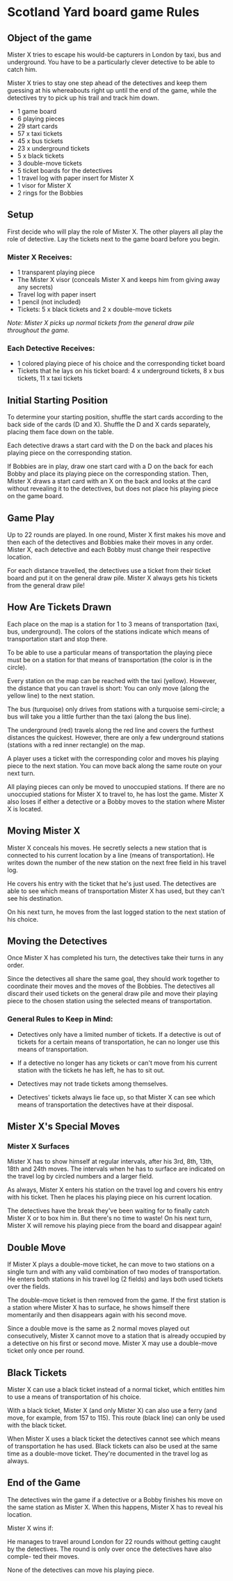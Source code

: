 # Scotland Yard board game Rules

## Object of the game

Mister X tries to escape his would-be capturers in London by taxi, bus and underground. You have to be a particularly clever detective to be able to catch him.

Mister X tries to stay one step ahead of the detectives and keep them guessing at his whereabouts right up until the end of the game, while the detectives try to pick up his trail and track him down.

- 1 game board
- 6 playing pieces
- 29 start cards
- 57 x taxi tickets
- 45 x bus tickets
- 23 x underground tickets
- 5 x black tickets
- 3 double-move tickets
- 5 ticket boards for the detectives
- 1 travel log with paper insert for Mister X
- 1 visor for Mister X
- 2 rings for the Bobbies

## Setup

First decide who will play the role of Mister X.
The other players all play the role of detective. Lay the tickets next to the game board before you begin.
### Mister X Receives:
- 1 transparent playing piece
- The Mister X visor (conceals Mister X and keeps him from giving away any secrets)
- Travel log with paper insert
- 1 pencil (not included)
- Tickets: 5 x black tickets and 2 x double-move tickets

*Note: Mister X picks up normal tickets from the general draw pile throughout the game.*

### Each Detective Receives:
- 1 colored playing piece of his choice and the corresponding ticket board
- Tickets that he lays on his ticket board: 4 x underground tickets, 8 x bus tickets, 11 x taxi tickets

## Initial Starting Position

To determine your starting position, shuffle the start cards according to the back side of the cards (D and X). Shuffle the D and X cards separately, placing them face down on the table.

Each detective draws a start card with the D on the back and places his playing piece on the corresponding station.

If Bobbies are in play, draw one start card with a D on the back for each Bobby and place its playing piece on the corresponding station. Then, Mister X draws a start card with an X on the back and looks at the card without revealing it to the detectives, but does not place his playing piece on the game board.

## Game Play

Up to 22 rounds are played. In one round, Mister X first makes his move and then each of the detectives and Bobbies make their moves in any order. Mister X, each detective and each Bobby must change their respective location.

For each distance travelled, the detectives use a ticket from their ticket board and put it on the general draw pile. Mister X always gets his tickets from the general draw pile!

## How Are Tickets Drawn

Each place on the map is a station for 1 to 3 means of transportation (taxi, bus, underground). The colors of the stations indicate which means of transportation start and stop there.

To be able to use a particular means of transportation the playing piece must be on a station for that means of transportation (the color is in the circle).

Every station on the map can be reached with the taxi (yellow). However, the distance that you can travel is short: You can only move (along the yellow line) to the next station.

The bus (turquoise) only drives from stations with a turquoise semi-circle; a bus will take you a little further than the taxi (along the bus line).

The underground (red) travels along the red line and covers the furthest distances the quickest. However, there are only a few underground stations (stations with a red inner rectangle) on the map.

A player uses a ticket with the corresponding color and moves his playing piece to the next station. You can move back along the same route on your next turn.

All playing pieces can only be moved to unoccupied stations. If there are no unoccupied stations for Mister X to travel to, he has lost the game. Mister X also loses if either a detective or a Bobby moves to the station where Mister X is located.

## Moving Mister X

Mister X conceals his moves. He secretly selects a new station that is connected to his current location by a line (means of transportation). He writes down the number of the new station on the next free field in his travel log.

He covers his entry with the ticket that he's just used. The detectives are able to see which means of transportation Mister X has used, but they can't see his destination.

On his next turn, he moves from the last logged station to the next station of his choice.

## Moving the Detectives

Once Mister X has completed his turn, the detectives take their turns in any order.

Since the detectives all share the same goal, they should work together to coordinate their moves and the moves of the Bobbies. The detectives all discard their used tickets on the general draw pile and move their playing piece to the chosen station using the selected means of transportation.

### General Rules to Keep in Mind:

- Detectives only have a limited number of tickets. If a detective is out of tickets for a certain means of transportation, he can no longer use this means of transportation.

- If a detective no longer has any tickets or can't move from his current station with the tickets he has left, he has to sit out.

- Detectives may not trade tickets among themselves.

- Detectives' tickets always lie face up, so that Mister X can see which means of transportation the detectives have at their disposal.

## Mister X's Special Moves

### Mister X Surfaces

Mister X has to show himself at regular intervals, after his 3rd, 8th, 13th, 18th and 24th moves. The intervals when he has to surface are indicated on the travel log by circled numbers and a larger field.

As always, Mister X enters his station on the travel log and covers his entry with his ticket. Then he places his playing piece on his current location.

The detectives have the break they've been waiting for to finally catch Mister X or to box him in. But there's no time to waste! On his next turn, Mister X will remove his playing piece from the board and disappear again!

## Double Move

If Mister X plays a double-move ticket, he can move to two stations on a single turn and with any valid combination of two modes of transportation. He enters both stations in his travel log (2 fields) and lays both used tickets over the fields.

The double-move ticket is then removed from the game. If the first station is a station where Mister X has to surface, he shows himself there momentarily and then disappears again with his second move.

Since a double move is the same as 2 normal moves played out consecutively, Mister X cannot move to a station that is already occupied by a detective on his first or second move. Mister X may use a double-move ticket only once per round.

## Black Tickets

Mister X can use a black ticket instead of a normal ticket, which entitles him to use a means of transportation of his choice.

With a black ticket, Mister X (and only Mister X) can also use a ferry (and move, for example, from 157 to 115). This route (black line) can only be used with the black ticket.

When Mister X uses a black ticket the detectives cannot see which means of transportation he has used. Black tickets can also be used at the same time as a double-move ticket. They're documented in the travel log as always.

## End of the Game

The detectives win the game if a detective or a Bobby finishes his move on the same station as Mister X. When this happens, Mister X has to reveal his location.

Mister X wins if:

He manages to travel around London for 22 rounds without getting caught by the detectives. The round is only over once the detectives have also comple- ted their moves.

None of the detectives can move his playing piece.